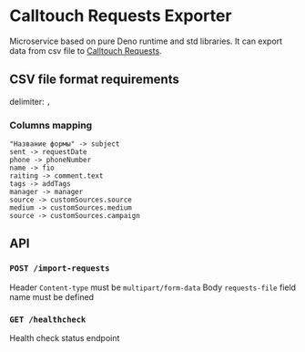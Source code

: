 # Calltouch Requests Exporter

Microservice based on pure Deno runtime and std libraries. It can export data from csv file to  [Calltouch Requests](https://www.calltouch.ru/support/api/zayavki/).

## CSV file format requirements

delimiter: `,`

### Columns mapping

```
"Название формы" -> subject
sent -> requestDate
phone -> phoneNumber
name -> fio
raiting -> comment.text
tags -> addTags
manager -> manager
source -> customSources.source
medium -> customSources.medium
source -> customSources.campaign
```

## API

### `POST /import-requests`

Header `Content-type` must be `multipart/form-data`
Body `requests-file` field name must be defined

### `GET /healthcheck`

Health check status endpoint

